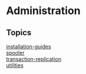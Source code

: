 # Administration

## Topics

[installation-guides](./installation-guides)  
[spooler](./spooler)  
[transaction-replication](./transaction-replication)  
[utilities](./utilities)  
